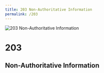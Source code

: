 ```yaml
---
title: 203 Non-Authoritative Information
permalink: /203
---
```

<div>
    <img src="http://iruntheinternet.com/lulzdump/images/squirrel-stealing-chips-fries-food-1372895636K.jpg?id=" alt="203 Non-Authoritative Information" />
    <h1>203</h1>
    <h2>Non-Authoritative Information</h2>
</div>
